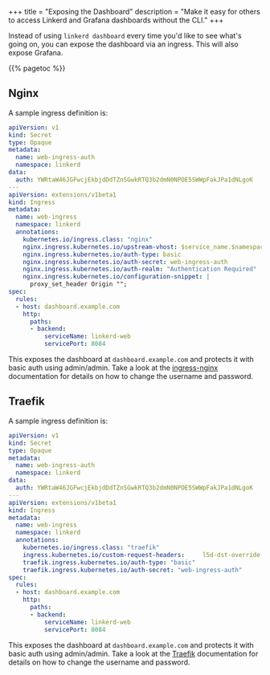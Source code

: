 +++
title = "Exposing the Dashboard"
description = "Make it easy for others to access Linkerd and Grafana dashboards without the CLI."
+++

Instead of using `linkerd dashboard` every time you'd like to see what's going
on, you can expose the dashboard via an ingress. This will also expose Grafana.

{{% pagetoc %}}

## Nginx

A sample ingress definition is:

```yaml
apiVersion: v1
kind: Secret
type: Opaque
metadata:
  name: web-ingress-auth
  namespace: linkerd
data:
  auth: YWRtaW46JGFwcjEkbjdDdTZnSGwkRTQ3b2dmN0NPOE5SWWpFakJPa1dNLgoK
---
apiVersion: extensions/v1beta1
kind: Ingress
metadata:
  name: web-ingress
  namespace: linkerd
  annotations:
    kubernetes.io/ingress.class: "nginx"
    nginx.ingress.kubernetes.io/upstream-vhost: $service_name.$namespace.svc.cluster.local
    nginx.ingress.kubernetes.io/auth-type: basic
    nginx.ingress.kubernetes.io/auth-secret: web-ingress-auth
    nginx.ingress.kubernetes.io/auth-realm: "Authentication Required"
    nginx.ingress.kubernetes.io/configuration-snippet: |
      proxy_set_header Origin "";
spec:
  rules:
  - host: dashboard.example.com
    http:
      paths:
      - backend:
          serviceName: linkerd-web
          servicePort: 8084
```

This exposes the dashboard at `dashboard.example.com` and protects it with basic
auth using admin/admin. Take a look at the [ingress-nginx][nginx-auth]
documentation for details on how to change the username and password.

## Traefik

A sample ingress definition is:

```yaml
apiVersion: v1
kind: Secret
type: Opaque
metadata:
  name: web-ingress-auth
  namespace: linkerd
data:
  auth: YWRtaW46JGFwcjEkbjdDdTZnSGwkRTQ3b2dmN0NPOE5SWWpFakJPa1dNLgoK
---
apiVersion: extensions/v1beta1
kind: Ingress
metadata:
  name: web-ingress
  namespace: linkerd
  annotations:
    kubernetes.io/ingress.class: "traefik"
    ingress.kubernetes.io/custom-request-headers:     l5d-dst-override:linkerd-web.linkerd.svc.cluster.local
    traefik.ingress.kubernetes.io/auth-type: "basic"
    traefik.ingress.kubernetes.io/auth-secret: "web-ingress-auth"
spec:
  rules:
  - host: dashboard.example.com
    http:
      paths:
      - backend:
          serviceName: linkerd-web
          servicePort: 8084
```

This exposes the dashboard at `dashboard.example.com` and protects it with basic
auth using admin/admin. Take a look at the [Traefik][traefik-auth]
documentation for details on how to change the username and password.

[nginx-auth]: https://github.com/kubernetes/ingress-nginx/blob/master/docs/examples/auth/basic/README.md
[traefik-auth]: https://docs.traefik.io/user-guide/kubernetes/#basic-authentication
